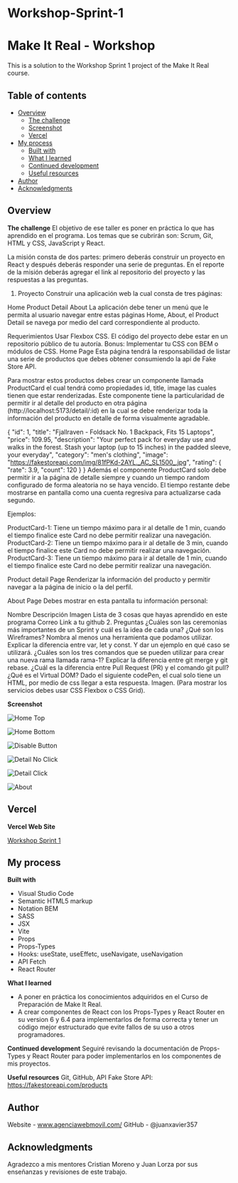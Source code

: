 # Workshop-Sprint-1

# Make It Real - Workshop
This is a solution to the Workshop Sprint 1 project of the Make It Real course.

## Table of contents
- [Overview](#overview)
  - [The challenge](#the-challenge)
  - [Screenshot](#screenshot)
  - [Vercel](#vercel)
- [My process](#my-process)
  - [Built with](#built-with)
  - [What I learned](#what-i-learned)
  - [Continued development](#continued-development)
  - [Useful resources](#useful-resources)
- [Author](#author)
- [Acknowledgments](#acknowledgments)

## Overview

**The challenge**
  El objetivo de ese taller es poner en práctica lo que has aprendido en el programa. Los temas que se cubrirán son: Scrum, Git, HTML y CSS, JavaScript y React.

  La misión consta de dos partes: primero deberás construir un proyecto en React y después deberás responder una serie de preguntas. En el reporte de la misión deberás agregar el link al repositorio del proyecto y las respuestas a las preguntas.
  
  1. Proyecto
Construir una aplicación web la cual consta de tres páginas:

Home
Product Detail
About
La aplicación debe tener un menú que le permita al usuario navegar entre estas páginas Home, About, el Product Detail se navega por medio del card correspondiente al producto.

Requerimientos
Usar Flexbox CSS.
El código del proyecto debe estar en un repositorio público de tu autoría.
Bonus: Implementar tu CSS con BEM o módulos de CSS.
Home Page
Esta página tendrá la responsabilidad de listar una serie de productos que debes obtener consumiendo la api de Fake Store API.

Para mostrar estos productos debes crear un componente llamada ProductCard el cual tendrá como propiedades id, title, image las cuales tienen que estar renderizadas. Este componente tiene la particularidad de permitir ir al detalle del producto en otra página (http://localhost:5173/detail/:id) en la cual se debe renderizar toda la información del producto en detalle de forma visualmente agradable.

{
  "id": 1,
  "title": "Fjallraven - Foldsack No. 1 Backpack, Fits 15 Laptops",
  "price": 109.95,
  "description": "Your perfect pack for everyday use and walks in the forest. Stash your laptop (up to 15 inches) in the padded sleeve, your everyday",
  "category": "men's clothing",
  "image": "https://fakestoreapi.com/img/81fPKd-2AYL._AC_SL1500_.jpg",
  "rating": {
    "rate": 3.9,
    "count": 120
  }
}
Además el componente ProductCard solo debe permitir ir a la página de detalle siempre y cuando un tiempo random configurado de forma aleatoria no se haya vencido. El tiempo restante debe mostrarse en pantalla como una cuenta regresiva para actualizarse cada segundo.

Ejemplos:

ProductCard-1: Tiene un tiempo máximo para ir al detalle de 1 min, cuando el tiempo finalice este Card no debe permitir realizar una navegación.
ProductCard-2: Tiene un tiempo máximo para ir al detalle de 3 min, cuando el tiempo finalice este Card no debe permitir realizar una navegación.
ProductCard-3: Tiene un tiempo máximo para ir al detalle de 1 min, cuando el tiempo finalice este Card no debe permitir realizar una navegación.

Product detail Page
Renderizar la información del producto y permitir navegar a la página de inicio o la del perfil.

About Page
Debes mostrar en esta pantalla tu información personal:

Nombre
Descripción
Imagen
Lista de 3 cosas que hayas aprendido en este programa
Correo
Link a tu github
2. Preguntas
¿Cuáles son las ceremonias más importantes de un Sprint y cuál es la idea de cada una?
¿Qué son los Wireframes? Nombra al menos una herramienta que podamos utilizar.
Explicar la diferencia entre var, let y const. Y dar un ejemplo en qué caso se utilizará.
¿Cuáles son los tres comandos que se pueden utilizar para crear una nueva rama llamada rama-1?
Explicar la diferencia entre git merge y git rebase.
¿Cuál es la diferencia entre Pull Request (PR) y el comando git pull?
¿Qué es el Virtual DOM?
Dado el siguiente codePen, el cual solo tiene un HTML, por medio de css llegar a esta respuesta. Imagen. (Para mostrar los servicios debes usar CSS Flexbox o CSS Grid).

**Screenshot**

  ![Home Top](https://github.com/juanxavier357/Workshop-Sprint-1/blob/master/images/Home-Top.JPG)
  
  ![Home Bottom](https://github.com/juanxavier357/Workshop-Sprint-1/blob/master/images/Home-Bottom.JPG)
  
  ![Disable Button](https://github.com/juanxavier357/Workshop-Sprint-1/blob/master/images/Disabled-Button.JPG)
  
  ![Detail No Click](https://github.com/juanxavier357/Workshop-Sprint-1/blob/master/images/Detail-NoClick.JPG)
  
  ![Detail Click](https://github.com/juanxavier357/Workshop-Sprint-1/blob/master/images/Detail-Click.JPG)
  
  ![About](https://github.com/juanxavier357/Workshop-Sprint-1/blob/master/images/About.JPG)
  

## Vercel

**Vercel Web Site**
  
[Workshop Sprint 1](https://workshop-sprint-1-alpha.vercel.app/)

  
## My process

**Built with**
* Visual Studio Code
* Semantic HTML5 markup
* Notation BEM
* SASS
* JSX
* Vite
* Props
* Props-Types
* Hooks: useState, useEffetc, useNavigate, useNavigation
* API Fetch
* React Router

**What I learned**
* A poner en práctica los conocimientos adquiridos en el Curso de Preparación de Make It Real.
* A crear componentes de React con los Props-Types y React Router en su version 6 y 6.4 para implementarlos de forma correcta y
  tener un código mejor estructurado que evite fallos de su uso a otros programadores.

**Continued development**
  Seguiré revisando la documentación de Props-Types y React Router para poder implementarlos en los componentes de mis proyectos.

**Useful resources**
  Git, GitHub, API Fake Store API: https://fakestoreapi.com/products

## Author
  Website - www.agenciawebmovil.com/
  GitHub - @juanxavier357

## Acknowledgments
  Agradezco a mis mentores Cristian Moreno y Juan Lorza por sus enseñanzas y revisiones de este trabajo.
